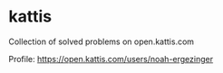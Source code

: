 # kattis
Collection of solved problems on open.kattis.com

Profile: https://open.kattis.com/users/noah-ergezinger
